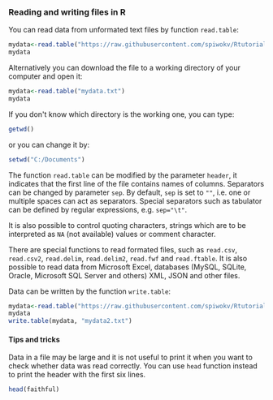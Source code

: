 ### Reading and writing files in R
You can read data from unformated text files by function `read.table`:
```R
mydata<-read.table("https://raw.githubusercontent.com/spiwokv/Rtutorial/master/data/mydata.txt")
mydata
```
Alternatively you can download the file to a working directory of your computer and open it:
```R
mydata<-read.table("mydata.txt")
mydata
```
If you don't know which directory is the working one, you can type:
```R
getwd()
```
or you can change it by:
```R
setwd("C:/Documents")
```
The function `read.table` can be modified by the parameter `header`, it indicates that the first line of the file contains names of columns.
Separators can be changed by parameter `sep`. By default, `sep` is set to `""`, i.e. one or multiple spaces can act as separators. Special separators such as tabulator can be defined by regular expressions, e.g. `sep="\t"`.

It is also possible to control quoting characters, strings which are to be interpreted as `NA` (not available) values or comment character.

There are special functions to read formated files, such as `read.csv`, `read.csv2`, `read.delim`, `read.delim2`, `read.fwf` and `read.ftable`. It is also possible to read data from Microsoft Excel, databases (MySQL, SQLite, Oracle, Microsoft SQL Server and others) XML, JSON and other files.

Data can be written by the function `write.table`:
```R
mydata<-read.table("https://raw.githubusercontent.com/spiwokv/Rtutorial/master/data/mydata.txt")
mydata
write.table(mydata, "mydata2.txt")
```
#### Tips and tricks
Data in a file may be large and it is not useful to print it when you want to check whether data was read correctly. You can use `head` function instead to print the header with the first six lines.
```R
head(faithful)
```
